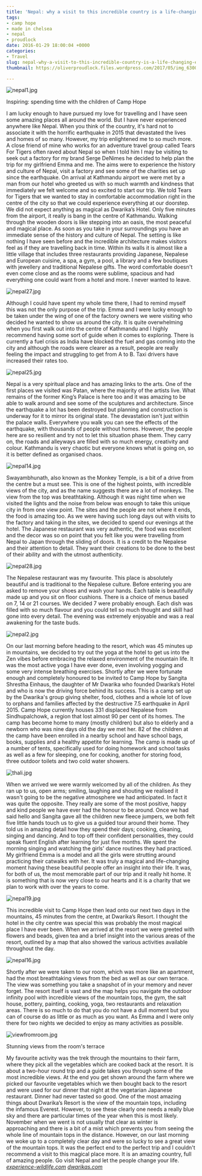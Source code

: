 ```yaml
---
title: 'Nepal: why a visit to this incredible country is a life-changing experience'
tags:
- camp hope
- made in chelsea
- nepal
- proudlock
date: 2016-01-29 18:00:04 +0000
categories:
- Travel
slug: nepal-why-a-visit-to-this-incredible-country-is-a-life-changing-experience
thumbnail: https://oliverproudlock.files.wordpress.com/2017/05/img_63001.jpg

---
```

![nepal1.jpg](https://static.standard.co.uk/s3fs-public/styles/article_small/public/thumbnails/image/2016/01/29/10/nepal1.jpg "nepal1.jpg")

Inspiring: spending time with the children of Camp Hope


I am lucky enough to have pursued my love for travelling and I have seen some amazing places all around the world. But I have never experienced anywhere like Nepal. When you think of the country, it's hard not to associate it with the horrific earthquake in 2015 that devastated the lives and homes of so many. However, my trip enlightened me to so much more. A close friend of mine who works for an adventure travel group called Tears For Tigers often raved about Nepal so when I told him I may be visiting to seek out a factory for my brand Serge DeNimes he decided to help plan the trip for my girlfriend Emma and me. The aims were to experience the history and culture of Nepal, visit a factory and see some of the charities set up since the earthquake. On arrival at Kathmandu airport we were met by a man from our hotel who greeted us with so much warmth and kindness that immediately we felt welcome and so excited to start our trip. We told Tears for Tigers that we wanted to stay in comfortable accommodation right in the centre of the city so that we could experience everything at our doorstep. We did not expect anything as magical as Dwarika’s Hotel. Only five minutes from the airport, it really is bang in the centre of Kathmandu. Walking through the wooden doors is like stepping into an oasis, the most peaceful and magical place. As soon as you take in your surroundings you have an immediate sense of the history and culture of Nepal. The setting is like nothing I have seen before and the incredible architecture makes visitors feel as if they are travelling back in time. Within its walls it is almost like a little village that includes three restaurants providing Japanese, Nepalese and European cuisine, a spa, a gym, a pool, a library and a few boutiques with jewellery and traditional Nepalese gifts. The word comfortable doesn't even come close and as the rooms were sublime, spacious and had everything one could want from a hotel and more. I never wanted to leave.



![nepal27.jpg](https://static.standard.co.uk/s3fs-public/styles/story_medium/public/thumbnails/image/2016/01/29/10/nepal27.jpg "nepal27.jpg")





Although I could have spent my whole time there, I had to remind myself this was not the only purpose of the trip. Emma and I were lucky enough to be taken under the wing of one of the factory owners we were visiting who decided he wanted to show us around the city. It is quite overwhelming when you first walk out into the centre of Kathmandu and I highly recommend having some sort of guide when it comes to exploring. There is currently a fuel crisis as India have blocked the fuel and gas coming into the city and although the roads were clearer as a result, people are really feeling the impact and struggling to get from A to B. Taxi drivers have increased their rates too.



![nepal25.jpg](https://static.standard.co.uk/s3fs-public/styles/story_medium/public/thumbnails/image/2016/01/29/10/nepal25.jpg "nepal25.jpg")





Nepal is a very spiritual place and has amazing links to the arts. One of the first places we visited was Patan, where the majority of the artists live. What remains of the former King’s Palace is here too and it was amazing to be able to walk around and see some of the sculptures and architecture. Since the earthquake a lot has been destroyed but planning and construction is underway for it to mirror its original state. The devastation isn't just within the palace walls. Everywhere you walk you can see the effects of the earthquake, with thousands of people without homes. However, the people here are so resilient and try not to let this situation phase them. They carry on, the roads and alleyways are filled with so much energy, creativity and colour. Kathmandu is very chaotic but everyone knows what is going on, so it is better defined as organised chaos.



![nepal14.jpg](https://static.standard.co.uk/s3fs-public/styles/story_medium/public/thumbnails/image/2016/01/29/10/nepal14.jpg "nepal14.jpg")





Swayambhunath, also known as the Monkey Temple, is a bit of a drive from the centre but a must see. This is one of the highest points, with incredible views of the city, and as the name suggests there are a lot of monkeys. The view from the top was breathtaking. Although it was night time when we visited the lights and the noise from below was enough to take this unique city in from one view point. The sites and the people are not where it ends, the food is amazing too. As we were having such long days out with visits to the factory and taking in the sites, we decided to spend our evenings at the hotel. The Japanese restaurant was very authentic, the food was excellent and the decor was so on point that you felt like you were travelling from Nepal to Japan through the sliding of doors. It is a credit to the Nepalese and their attention to detail. They want their creations to be done to the best of their ability and with the utmost authenticity.



![nepal28.jpg](https://static.standard.co.uk/s3fs-public/styles/story_medium/public/thumbnails/image/2016/01/29/10/nepal28.jpg "nepal28.jpg")





The Nepalese restaurant was my favourite. This place is absolutely beautiful and is traditional to the Nepalese culture. Before entering you are asked to remove your shoes and wash your hands. Each table is beautifully made up and you sit on floor cushions. There is a choice of menus based on 7, 14 or 21 courses. We decided 7 were probably enough. Each dish was filled with so much flavour and you could tell so much thought and skill had gone into every detail. The evening was extremely enjoyable and was a real awakening for the taste buds.



![nepal2.jpg](https://static.standard.co.uk/s3fs-public/styles/story_medium/public/thumbnails/image/2016/01/29/10/nepal2.jpg "nepal2.jpg")





On our last morning before heading to the resort, which was 45 minutes up in mountains, we decided to try out the yoga at the hotel to get us into the Zen vibes before embracing the relaxed environment of the mountain life. It was the most active yoga I have ever done, even involving yogging and some very intense breathing exercises. Shortly after we were fortunate enough and completely honoured to be invited to Camp Hope by Sangita Shrestha Einhaus, the daughter of Mr Dwarika who founded Dwarika’s Hotel and who is now the driving force behind its success. This is a camp set up by the Dwarika's group giving shelter, food, clothes and a whole lot of love to orphans and families affected by the destructive 7.5 earthquake in April 2015. Camp Hope currently houses 331 displaced Nepalese from Sindhupalchowk, a region that lost almost 90 per cent of its homes. The camp has become home to many (mostly children) but also to elderly and a newborn who was nine days old the day we met her. 82 of the children at the camp have been enrolled in a nearby school and have school bags, books, supplies and a healthy appetite for learning. The camp is made up of a number of tents, specifically used for doing homework and school tasks as well as a few for sleeping, one for cooking, another for storing food, three outdoor toilets and two cold water showers.



![thali.jpg](https://static.standard.co.uk/s3fs-public/styles/story_medium/public/thumbnails/image/2016/01/28/18/thali.jpg "thali.jpg")





When we arrived we were warmly welcomed by all of the children. As they ran up to us, open arms; smiling, laughing and shouting we realised it wasn't going to be the negative atmosphere we had anticipated. In fact it was quite the opposite. They really are some of the most positive, happy and kind people we have ever had the honour to be around. Once we had said hello and Sangita gave all the children new fleece jumpers, we both felt five little hands touch us to give us a guided tour around their home. They told us in amazing detail how they spend their days; cooking, cleaning, singing and dancing. And to top off their confident personalities, they could speak fluent English after learning for just five months. We spent the morning singing and watching the girls' dance routines they had practiced. My girlfriend Emma is a model and all the girls were strutting around practicing their catwalks with her. It was truly a magical and life-changing moment having these beautiful people offer an insight into their life. It was, for both of us, the most memorable part of our trip and it really hit home. It is something that is now very close to our hearts and it is a charity that we plan to work with over the years to come.



![nepal19.jpg](https://static.standard.co.uk/s3fs-public/styles/story_medium/public/thumbnails/image/2016/01/29/10/nepal19.jpg "nepal19.jpg")





This incredible visit to Camp Hope then lead onto our next two days in the mountains, 45 minutes from the centre, at Dwarika’s Resort. I thought the hotel in the city centre was special this was probably the most magical place I have ever been. When we arrived at the resort we were greeted with flowers and beads, given tea and a brief insight into the various areas of the resort, outlined by a map that also showed the various activities available throughout the day.



![nepal16.jpg](https://static.standard.co.uk/s3fs-public/styles/story_medium/public/thumbnails/image/2016/01/29/10/nepal16.jpg "nepal16.jpg")





Shortly after we were taken to our room, which was more like an apartment, had the most breathtaking views from the bed as well as our own terrace. The view was something you take a snapshot of in your memory and never forget. The resort itself is vast and the map helps you navigate the outdoor infinity pool with incredible views of the mountain tops, the gym, the salt house, pottery, painting, cooking, yoga, two restaurants and relaxation areas. There is so much to do that you do not have a dull moment but you can of course do as little or as much as you want. As Emma and I were only there for two nights we decided to enjoy as many activities as possible.



![viewfromroom.jpg](https://static.standard.co.uk/s3fs-public/styles/story_medium/public/thumbnails/image/2016/01/28/18/viewfromroom.jpg "viewfromroom.jpg")



<div class="dnd-caption-wrapper">Stunning views from the room's terrace



My favourite activity was the trek through the mountains to their farm, where they pick all the vegetables which are cooked back at the resort. It is about a two-hour round trip and a guide takes you through some of the most incredible views. At the end you get shown around the farm where we picked our favourite vegetables which we then bought back to the resort and were used for our dinner that night at the vegetarian Japanese restaurant. Dinner had never tasted so good. One of the most amazing things about Dwarika’s Resort is the view of the mountain tops, including the infamous Everest. However, to see these clearly one needs a really blue sky and there are particular times of the year when this is most likely. November when we went is not usually that clear as winter is approaching and there is a bit of a mist which prevents you from seeing the whole line of mountain tops in the distance. However, on our last morning we woke up to a completely clear day and were so lucky to see a great view of the mountain tops. It was the perfect end to the perfect trip and I couldn't recommend a visit to this magical place more. It is an amazing country, full of amazing people. Go visit Nepal and let the people change your life. [_experience-wildlife.com_](http://www.experience-wildlife.com/) [_dwarikas.com_](http://dwarikas.com/)



